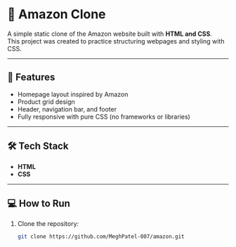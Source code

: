 # 🛒 Amazon Clone

A simple static clone of the Amazon website built with **HTML and CSS**.  
This project was created to practice structuring webpages and styling with CSS.

---

## 🚀 Features
- Homepage layout inspired by Amazon  
- Product grid design  
- Header, navigation bar, and footer  
- Fully responsive with pure CSS (no frameworks or libraries)

---

## 🛠️ Tech Stack
- **HTML**  
- **CSS**

---

## 💻 How to Run
1. Clone the repository:
   ```bash
   git clone https://github.com/MeghPatel-007/amazon.git
